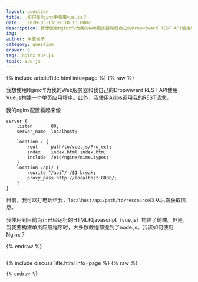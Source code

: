 ```yaml
---
layout: question
title:  如何在Nginx中使用vue.js？
date:   2020-03-13T09:10:13.000Z
description: 我想使用Nginx作为我的Web服务器和我自己的Dropwiward REST API使用Vue.js构建一个单页应用程序。此外，我使用Axios调用我...
img: 
author: 米亚猴子
category: question
answer: 0
tags: nginx Vue.js
topic: Vue.js
---
```

<div class="article-root">
  <div class="article">
    {% include articleTitle.html info=page %}
    {% raw %}
    <div class="article-content"><p><font style="vertical-align: inherit;"><font style="vertical-align: inherit;">
我想使用Nginx作为我的Web服务器和我自己的Dropwiward REST API使用Vue.js构建一个单页应用程序。</font><font style="vertical-align: inherit;">此外，我使用Axios调用我的REST请求。</font></font></p>

<p><font style="vertical-align: inherit;"><font style="vertical-align: inherit;">
我的nginx配置看起来像 </font></font></p>

<pre><code>server {<font></font>
    listen       80;<font></font>
    server_name  localhost;<font></font>
<font></font>
    location / {<font></font>
        root     path/to/vue.js/Project;<font></font>
        index    index.html index.htm;<font></font>
        include  /etc/nginx/mime.types;<font></font>
    }<font></font>
    location /api/ {<font></font>
        rewrite ^/api^/ /$1 break;<font></font>
        proxy_pass http://localhost:8080/;<font></font>
    }<font></font>
}<font></font>
</code></pre>

<p><font style="vertical-align: inherit;"><font style="vertical-align: inherit;">目前，我可以打电话给我，</font></font><code>localhost/api/path/to/rescource</code><font style="vertical-align: inherit;"><font style="vertical-align: inherit;">以从后端获取信息。 
</font></font></p>

<p><font style="vertical-align: inherit;"><font style="vertical-align: inherit;">我使用到目前为止已经运行的HTML和javascript（vue.js）构建了前端。</font><font style="vertical-align: inherit;">但是，当我要构建单页应用程序时，大多数教程都提到了node.js。</font><font style="vertical-align: inherit;">我该如何使用Nginx？</font></font></p></div>
    {% endraw %}
  </div>
  <p style="height: 0;width:0;overflow: hidden;"> 第1466篇《如何在Nginx中使用vue.js？》来自Winter(https://github.com/aiyld/aiyld.github.io)的站点</p>
  <div class="discuss-wrapper">
    {% include discussTitle.html info=page %}
    {% raw %}
    
    {% endraw %}
  </div>
<div>
